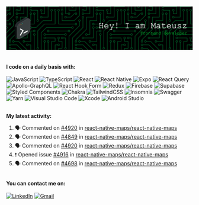 ![Header](./github-header-image.png)
\
 \
 \
**I code on a daily basis with:**
\
 \
![JavaScript](https://img.shields.io/badge/javascript-%23323330.svg?style=for-the-badge&logo=javascript&logoColor=%23F7DF1E)
![TypeScript](https://img.shields.io/badge/typescript-%23007ACC.svg?style=for-the-badge&logo=typescript&logoColor=white)
![React](https://img.shields.io/badge/react-%2320232a.svg?style=for-the-badge&logo=react&logoColor=%2361DAFB)
![React Native](https://img.shields.io/badge/react_native-%2320232a.svg?style=for-the-badge&logo=react&logoColor=%2361DAFB)
![Expo](https://img.shields.io/badge/expo-1C1E24?style=for-the-badge&logo=expo&logoColor=#D04A37)
![React Query](https://img.shields.io/badge/-React%20Query-FF4154?style=for-the-badge&logo=react%20query&logoColor=white)
![Apollo-GraphQL](https://img.shields.io/badge/-ApolloGraphQL-311C87?style=for-the-badge&logo=apollo-graphql)
![React Hook Form](https://img.shields.io/badge/React%20Hook%20Form-%23EC5990.svg?style=for-the-badge&logo=reacthookform&logoColor=white)
![Redux](https://img.shields.io/badge/redux-%23593d88.svg?style=for-the-badge&logo=redux&logoColor=white)
![Firebase](https://img.shields.io/badge/Firebase-039BE5?style=for-the-badge&logo=Firebase&logoColor=white)
![Supabase](https://img.shields.io/badge/Supabase-3ECF8E?style=for-the-badge&logo=supabase&logoColor=white)
![Styled Components](https://img.shields.io/badge/styled--components-DB7093?style=for-the-badge&logo=styled-components&logoColor=white)
![Chakra](https://img.shields.io/badge/chakra-%234ED1C5.svg?style=for-the-badge&logo=chakraui&logoColor=white)
![TailwindCSS](https://img.shields.io/badge/tailwindcss-%2338B2AC.svg?style=for-the-badge&logo=tailwind-css&logoColor=white)
![Insomnia](https://img.shields.io/badge/Insomnia-black?style=for-the-badge&logo=insomnia&logoColor=5849BE)
![Swagger](https://img.shields.io/badge/-Swagger-%23Clojure?style=for-the-badge&logo=swagger&logoColor=white)
![Yarn](https://img.shields.io/badge/yarn-%232C8EBB.svg?style=for-the-badge&logo=yarn&logoColor=white)
![Visual Studio Code](https://img.shields.io/badge/Visual%20Studio%20Code-0078d7.svg?style=for-the-badge&logo=visual-studio-code&logoColor=white)
![Xcode](https://img.shields.io/badge/Xcode-007ACC?style=for-the-badge&logo=Xcode&logoColor=white)
![Android Studio](https://img.shields.io/badge/Android%20Studio-3DDC84.svg?style=for-the-badge&logo=android-studio&logoColor=white)

\
**My latest activity:**

<!--START_SECTION:activity-->

1. 🗣 Commented on [#4920](https://github.com/react-native-maps/react-native-maps/issues/4920#issuecomment-1870017133) in [react-native-maps/react-native-maps](https://github.com/react-native-maps/react-native-maps)
2. 🗣 Commented on [#4849](https://github.com/react-native-maps/react-native-maps/issues/4849#issuecomment-1868293081) in [react-native-maps/react-native-maps](https://github.com/react-native-maps/react-native-maps)
3. 🗣 Commented on [#4920](https://github.com/react-native-maps/react-native-maps/issues/4920#issuecomment-1868291105) in [react-native-maps/react-native-maps](https://github.com/react-native-maps/react-native-maps)
4. ❗ Opened issue [#4916](https://github.com/react-native-maps/react-native-maps/issues/4916) in [react-native-maps/react-native-maps](https://github.com/react-native-maps/react-native-maps)
5. 🗣 Commented on [#4698](https://github.com/react-native-maps/react-native-maps/issues/4698#issuecomment-1858878340) in [react-native-maps/react-native-maps](https://github.com/react-native-maps/react-native-maps)
<!--END_SECTION:activity-->

\
**You can contact me on:**
\
 \
[![LinkedIn](https://img.shields.io/badge/linkedin-%230077B5.svg?style=for-the-badge&logo=linkedin&logoColor=white)](https://www.linkedin.com/in/mateusz-betka/)
[![Gmail](https://img.shields.io/badge/Gmail-D14836?style=for-the-badge&logo=gmail&logoColor=white)](mailTo:mateki079@gmail.com)
